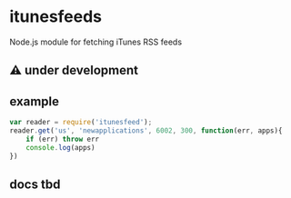 itunesfeeds
===========

Node.js module for fetching iTunes RSS feeds

## :warning: under development

## example
```javascript
var reader = require('itunesfeed');
reader.get('us', 'newapplications', 6002, 300, function(err, apps){
	if (err) throw err
	console.log(apps)
})
```

## docs tbd